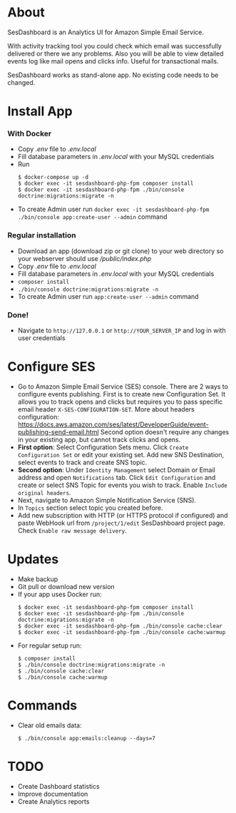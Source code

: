 # About
SesDashboard is an Analytics UI for Amazon Simple Email Service.

With activity tracking tool you could check which email was successfully delivered or there we any problems. Also you will be able to view detailed events log like mail opens and clicks info. Useful for transactional mails.

SesDashboard works as stand-alone app. No existing code needs to be changed.

# Install App

### With Docker
* Copy _.env_ file to _.env.local_
* Fill database parameters in _.env.local_ with your MySQL credentials
* Run 
  ```console
  $ docker-compose up -d
  $ docker exec -it sesdashboard-php-fpm composer install
  $ docker exec -it sesdashboard-php-fpm ./bin/console doctrine:migrations:migrate -n
  ```
* To create Admin user run `docker exec -it sesdashboard-php-fpm ./bin/console app:create-user --admin` command

### Regular installation
* Download an app (download zip or git clone) to your web directory so your webserver should use _/public/index.php_
* Copy _.env_ file to _.env.local_
* Fill database parameters in _.env.local_ with your MySQL credentials
* `composer install`
* `./bin/console doctrine:migrations:migrate -n`
* To create Admin user run `app:create-user --admin` command

### Done!
* Navigate to `http://127.0.0.1` or `http://YOUR_SERVER_IP` and log in with user credentials


# Configure SES
* Go to Amazon Simple Email Service (SES) console.
  There are 2 ways to configure events publishing. First is to create new Configuration Set.
  It allows you to track opens and clicks but requires you to pass specific email header `X-SES-CONFIGURATION-SET`. 
  More about headers configuration: https://docs.aws.amazon.com/ses/latest/DeveloperGuide/event-publishing-send-email.html
  Second option doesn't require any changes in your existing app, but cannot track clicks and opens.
* **First option**: Select Configuration Sets menu. Click `Create Configuration Set` or edit your existing set. 
  Add new SNS Destination, select events to track and create SNS topic.
* **Second option**: Under `Identity Management` select Domain or Email address and open `Notifications` tab. 
  Click `Edit Configuration` and create or select SNS Topic for events you wish to track. Enable `Include original headers`.
* Next, navigate to Amazon Simple Notification Service (SNS).
* In `Topics` section select topic you created before.
* Add new subscription with HTTP (or HTTPS protocol if configured) and paste WebHook url from `/project/1/edit` SesDashboard project page. 
  Check `Enable raw message delivery`. 

# Updates
* Make backup
* Git pull or download new version
* If your app uses Docker run:<br />
  ```console
  $ docker exec -it sesdashboard-php-fpm composer install
  $ docker exec -it sesdashboard-php-fpm ./bin/console doctrine:migrations:migrate -n
  $ docker exec -it sesdashboard-php-fpm ./bin/console cache:clear
  $ docker exec -it sesdashboard-php-fpm ./bin/console cache:warmup
  ```
* For regular setup run:<br />
  ```console
  $ composer install
  $ ./bin/console doctrine:migrations:migrate -n
  $ ./bin/console cache:clear
  $ ./bin/console cache:warmup
  ```

# Commands
* Clear old emails data:
  ```console
  $ ./bin/console app:emails:cleanup --days=7
  ```

# TODO
* Create Dashboard statistics
* Improve documentation
* Create Analytics reports